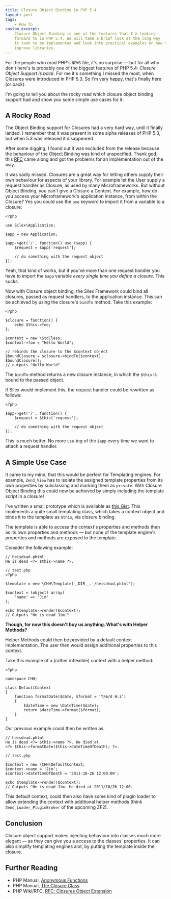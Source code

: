 ```yaml
---
title: Closure Object Binding in PHP 5.4
layout: post
tags:
    - How To
custom_excerpt:
    Closure Object Binding is one of the features that I'm looking
    forward to in PHP 5.4. We will take a brief look at the long way
    it took to be implemented and look into practical examples on how to
    improve libraries.
---
```


For the people who read PHP's `NEWS` file, it's no surprise &mdash; but
for all who don't here's is probably one of the biggest features of PHP
5\.4: *Closure Object Support is back*. For me it's something I missed
the most, when Closures were introduced in PHP 5.3. So I'm
very happy, that's finally here (or back).

I'm going to tell you about the rocky road which closure
object binding support had and show you some simple use cases for it.

## A Rocky Road

The Object Binding support for Closures had a very hard way, until it
finally landed. I remember that it was present in some alpha releases of
PHP 5.3, but when 5.3 was released it disappeared. 

After some digging, I found out it was excluded from the release because 
the behaviour of the Object Binding was kind of unspecified. Thank god,
this [RFC](https://wiki.php.net/rfc/closures/object-extension) came
along and got the problems for an implementation out of the way.

It was sadly missed. Closures are a great way for letting others supply
their own behaviour for aspects of your library. For example let the
User supply a request handler as Closure, as used by many
Microframeworks. But without Object Binding, you can't give a Closure a
Context. For example, how do you access your Microframework's
application instance, from within the Closure? Yes you could use the
`use` keyword to import it from a variable to a closure:

    <?php

    use Silex\Application;

    $app = new Application;

    $app->get('/', function() use ($app) {
        $request = $app['request'];

        // do something with the request object
    });

Yeah, that kind of works, but if you've more than one request handler you
have to import the `$app` variable *every single time you define a
closure*. This sucks.

Now with Closure object binding, the Silex Framework could bind all
closures, passed as request handlers, to the application instance. This
can be achieved by using the closure's `bindTo` method. Take this
example:

    <?php

    $closure = function() { 
        echo $this->foo;
    };

    $context = new \StdClass;
    $context->foo = "Hello World";

    // rebinds the closure to the $context object
    $boundClosure = $closure->bindTo($context);
    $boundClosure();
    // outputs "Hello World"

The `bindTo` method returns a new closure instance, in which the `$this`
is bound to the passed object.

If Silex would implement this, the request handler could be rewritten as follows:

    <?php

    $app->get('/', function() {
        $request = $this['request'];

        // do something with the request object
    });

This is much better. No more `use`-ing of the `$app` every time we want to
attach a request handler.

## A Simple Use Case

It came to my mind, that this would be perfect for Templating engines.
For example, `Zend_View` has to isolate the assigned template properties
from its own properties by subclassing and marking them as `private`.
With Closure Object Binding this could now be achieved by simply
including the template script in a closure!

I've written a small prototype which is available as [this Gist](https://gist.github.com/1121233).
This implements a quite small templating class, which takes a context
object and binds it to the template as `$this`, via closure binding.

The template is able to access the context's properties and methods then as its own
properties and methods &mdash; but none of the template engine's
properties and methods are exposed to the template.

Consider the following example:

    // heisdead.phtml
    He is dead <?= $this->name ?>.
    
    // test.php
    <?php

    $template = new \CHH\Template(__DIR__.'/heisdead.phtml');
    
    $context = (object) array(
        'name' => 'Jim'
    );

    echo $template->render($context);
    // Outputs "He is dead Jim."


**Though, for now this doesn't buy us anything. What's with Helper
Methods?**

Helper Methods could then be provided by a default context
implementation. The user then would assign additional properties
to this context.

Take this example of a (rather inflexible) context with a helper method:

    <?php

    namespace CHH;

    class DefaultContext
    {
        function formatDate($date, $format = 'Y/m/d H:i')
        {
            $dateTime = new \DateTime($date);
            return $dateTime->format($format);
        }
    }

Our previous example could then be written as:

    // heisdead.phtml
    He is dead <?= $this->name ?>. He died at 
    <?= $this->formatDate($this->dateTimeOfDeath); ?>.

    // test.php
    ...
    $context = new \CHH\DefaultContext;
    $context->name = 'Jim';
    $context->dateTimeOfDeath = '2011-10-26 12:00:00';

    echo $template->render($context);
    // Outputs "He is dead Jim. He died at 2011/10/26 12:00.

This default context, could then also have some kind of plugin loader
to allow extending the context with additional helper methods (think
`Zend_Loader_PluginBroker` of the upcoming ZF2).

## Conclusion

Closure object support makes injecting behaviour into classes
much more elegant &mdash; as they can give you a access to
the classes' properties. It can also simplify templating engines alot, 
by putting the template inside the closure.

## Further Reading

 * PHP Manual, [Anonymous Functions](http://www.php.net/manual/en/functions.anonymous.php)
 * PHP Manual, [The Closure Class](http://www.php.net/manual/en/class.closure.php)
 * PHP Wiki/RFC, [RFC: Closures Object Extension](https://wiki.php.net/rfc/closures/object-extension)
